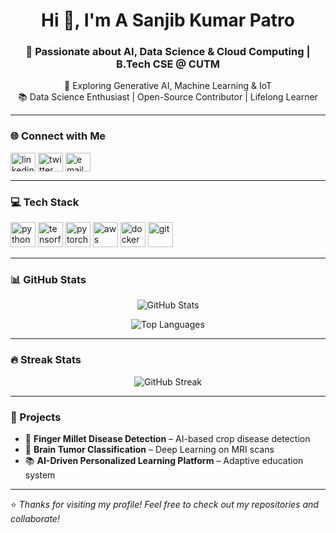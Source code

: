 <h1 align="center">Hi 👋, I'm A Sanjib Kumar Patro</h1>
<h3 align="center">🚀 Passionate about AI, Data Science & Cloud Computing | B.Tech CSE @ CUTM</h3>

<p align="center">
  🌱 Exploring Generative AI, Machine Learning & IoT <br>
  📚 Data Science Enthusiast | Open-Source Contributor | Lifelong Learner
</p>

---

### 🌐 Connect with Me
<p align="left">
<a href="https://www.linkedin.com/in/your-linkedin-username" target="blank"><img align="center" src="https://cdn.jsdelivr.net/gh/devicons/devicon/icons/linkedin/linkedin-original.svg" alt="linkedin" height="30" width="40" /></a>
<a href="https://twitter.com/your-twitter-handle" target="blank"><img align="center" src="https://cdn.jsdelivr.net/gh/devicons/devicon/icons/twitter/twitter-original.svg" alt="twitter" height="30" width="40" /></a>
<a href="mailto:your-email@gmail.com"><img align="center" src="https://cdn-icons-png.flaticon.com/512/732/732200.png" alt="email" height="30" width="40" /></a>
</p>

---

### 💻 Tech Stack
<p align="left">
<img src="https://cdn.jsdelivr.net/gh/devicons/devicon/icons/python/python-original.svg" alt="python" width="40" height="40"/>
<img src="https://cdn.jsdelivr.net/gh/devicons/devicon/icons/tensorflow/tensorflow-original.svg" alt="tensorflow" width="40" height="40"/>
<img src="https://cdn.jsdelivr.net/gh/devicons/devicon/icons/pytorch/pytorch-original.svg" alt="pytorch" width="40" height="40"/>
<img src="https://cdn.jsdelivr.net/gh/devicons/devicon/icons/aws/aws-original.svg" alt="aws" width="40" height="40"/>
<img src="https://cdn.jsdelivr.net/gh/devicons/devicon/icons/docker/docker-original.svg" alt="docker" width="40" height="40"/>
<img src="https://cdn.jsdelivr.net/gh/devicons/devicon/icons/git/git-original.svg" alt="git" width="40" height="40"/>
</p>

---

### 📊 GitHub Stats
<p align="center">
  <img src="https://github-readme-stats.vercel.app/api?username=your-github-username&show_icons=true&theme=radical" alt="GitHub Stats" />
</p>

<p align="center">
  <img src="https://github-readme-stats.vercel.app/api/top-langs/?username=your-github-username&layout=compact&theme=radical" alt="Top Languages" />
</p>

---

### 🔥 Streak Stats
<p align="center">
  <img src="https://streak-stats.demolab.com/?user=your-github-username&theme=radical" alt="GitHub Streak" />
</p>

---

### 🚀 Projects
- 🌾 **Finger Millet Disease Detection** – AI-based crop disease detection  
- 🧠 **Brain Tumor Classification** – Deep Learning on MRI scans  
- 📚 **AI-Driven Personalized Learning Platform** – Adaptive education system  

---

⭐️ *Thanks for visiting my profile! Feel free to check out my repositories and collaborate!*  
